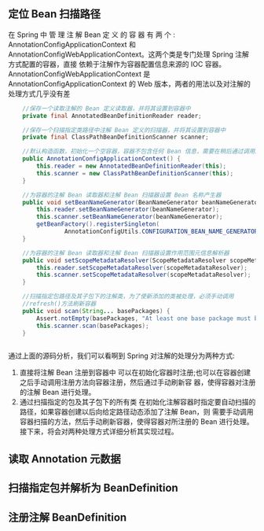 ## 定位 Bean 扫描路径

在 Spring 中 管 理 注 解 Bean 定 义 的 容 器 有 两 个 : AnnotationConfigApplicationContext 和 AnnotationConfigWebApplicationContext。这两个类是专门处理 Spring 注解方式配置的容器，直接 依赖于注解作为容器配置信息来源的 IOC 容器。AnnotationConfigWebApplicationContext 是 AnnotationConfigApplicationContext 的 Web 版本，两者的用法以及对注解的处理方式几乎没有差

```java
	//保存一个读取注解的 Bean 定义读取器，并将其设置到容器中 
    private final AnnotatedBeanDefinitionReader reader;

    //保存一个扫描指定类路径中注解 Bean 定义的扫描器，并将其设置到容器中 
    private final ClassPathBeanDefinitionScanner scanner;

    //默认构造函数，初始化一个空容器，容器不包含任何 Bean 信息，需要在稍后通过调用其 register() //方法注册配置类，并调用 refresh()方法刷新容器，触发容器对注解 Bean 的载入、解析和注册过程
	public AnnotationConfigApplicationContext() {
		this.reader = new AnnotatedBeanDefinitionReader(this);
		this.scanner = new ClassPathBeanDefinitionScanner(this);
	}

    //为容器的注解 Bean 读取器和注解 Bean 扫描器设置 Bean 名称产生器
    public void setBeanNameGenerator(BeanNameGenerator beanNameGenerator) {
		this.reader.setBeanNameGenerator(beanNameGenerator);
		this.scanner.setBeanNameGenerator(beanNameGenerator);
		getBeanFactory().registerSingleton(
				AnnotationConfigUtils.CONFIGURATION_BEAN_NAME_GENERATOR, beanNameGenerator);
	}

    //为容器的注解 Bean 读取器和注解 Bean 扫描器设置作用范围元信息解析器
    public void setScopeMetadataResolver(ScopeMetadataResolver scopeMetadataResolver) {
		this.reader.setScopeMetadataResolver(scopeMetadataResolver);
		this.scanner.setScopeMetadataResolver(scopeMetadataResolver);
	}

    //扫描指定包路径及其子包下的注解类，为了使新添加的类被处理，必须手动调用 
    //refresh()方法刷新容器
    public void scan(String... basePackages) {
        Assert.notEmpty(basePackages, "At least one base package must be specified");
        this.scanner.scan(basePackages);
    }



```

通过上面的源码分析，我们可以看啊到 Spring 对注解的处理分为两种方式:
1. 直接将注解 Bean 注册到容器中 可以在初始化容器时注册;也可以在容器创建之后手动调用注册方法向容器注册，然后通过手动刷新容 器，使得容器对注册的注解 Bean 进行处理。
2. 通过扫描指定的包及其子包下的所有类 在初始化注解容器时指定要自动扫描的路径，如果容器创建以后向给定路径动态添加了注解 Bean，则 需要手动调用容器扫描的方法，然后手动刷新容器，使得容器对所注册的 Bean 进行处理。 接下来，将会对两种处理方式详细分析其实现过程。

## 读取 Annotation 元数据


## 扫描指定包并解析为 BeanDefinition


## 注册注解 BeanDefinition


